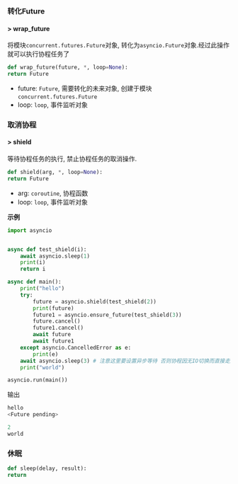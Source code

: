 ### 转化Future

#### > wrap_future

将模块`concurrent.futures.Future`对象, 转化为`asyncio.Future`对象.经过此操作就可以执行协程任务了

```python
def wrap_future(future, *, loop=None):
return Future
```

* future: `Future`, 需要转化的未来对象, 创建于模块`concurrent.futures.Future`
* loop: `loop`, 事件监听对象

### 取消协程

#### > shield

等待协程任务的执行, 禁止协程任务的取消操作.

```python
def shield(arg, *, loop=None):
return Future
```

* arg: `coroutine`, 协程函数
* loop: `loop`, 事件监听对象

**示例**

```python
import asyncio


async def test_shield(i):
    await asyncio.sleep(1)
    print(i)
    return i

async def main():
    print("hello")
    try:
        future = asyncio.shield(test_shield(2))
        print(future)
        future1 = asyncio.ensure_future(test_shield(3))
        future.cancel()
        future1.cancel()
        await future
        await future1
    except asyncio.CancelledError as e:
        print(e)
    await asyncio.sleep(3) # 注意这里要设置异步等待 否则协程因无IO切换而直接走向终止
    print("world")

asyncio.run(main())
```

输出

```python
hello
<Future pending>

2
world
```

### 休眠

```python
def sleep(delay, result):
return 
```



